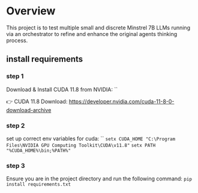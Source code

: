 # Overview
This project is to test multiple small and discrete Minstrel 7B LLMs running via an orchestrator to refine and enhance the original agents thinking process.

## install requirements

### step 1
Download & Install CUDA 11.8 from NVIDIA: ``

👉 CUDA 11.8 Download: https://developer.nvidia.com/cuda-11-8-0-download-archive

### step 2
set up correct env variables for cuda: ``
`setx CUDA_HOME "C:\Program Files\NVIDIA GPU Computing Toolkit\CUDA\v11.8"`
`setx PATH "%CUDA_HOME%\bin;%PATH%"`

### step 3
Ensure you are in the project directory and run the following command:
`pip install requirements.txt`


